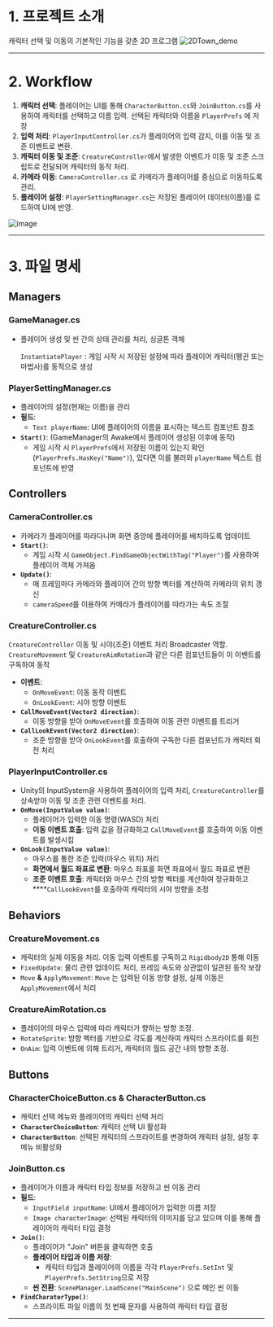 # 1. 프로젝트 소개

캐릭터 선택 및 이동의 기본적인 기능을 갖춘 2D 프로그램
![2DTown_demo](https://github.com/user-attachments/assets/c07b6367-3419-417c-884a-5e5bf9faf1f2)

--- 

# 2. Workflow

1. **캐릭터 선택**: 플레이어는 UI를 통해 `CharacterButton.cs`와 `JoinButton.cs`를 사용하여 캐릭터를 선택하고 이름 입력. 선택된 캐릭터와 이름을 `PlayerPrefs` 에 저장
2. **입력 처리**: `PlayerInputController.cs`가 플레이어의 입력 감지, 이를 이동 및 조준 이벤트로 변환.
3. **캐릭터 이동 및 조준**: `CreatureController`에서 발생한 이벤트가 이동 및 조준 스크립트로 전달되어 캐릭터의 동작 처리.
4. **카메라 이동**: `CameraController.cs` 로 카메라가 플레이어를 중심으로 이동하도록 관리.
5. **플레이어 설정**: `PlayerSettingManager.cs`는 저장된 플레이어 데이터(이름)를 로드하여 UI에 반영.

![image](https://github.com/user-attachments/assets/1eab2959-2d1a-40f5-a52a-da2110089309)

---

# 3. 파일 명세

## Managers

### **GameManager.cs**

- 플레이어 생성 및 씬 간의 상태 관리를 처리, 싱글톤 객체
    
    `InstantiatePlayer` : 게임 시작 시 저장된 설정에 따라 플레이어 캐릭터(펭귄 또는 마법사)를 동적으로 생성
    

### **PlayerSettingManager.cs**

- 플레이어의 설정(현재는 이름)을 관리
- **필드**:
    - `Text playerName`: UI에 플레이어의 이름을 표시하는 텍스트 컴포넌트 참조
- **`Start()`**: (GameManager의 Awake에서 플레이어 생성된 이후에 동작)
    - 게임 시작 시 `PlayerPrefs`에서 저장된 이름이 있는지 확인(`PlayerPrefs.HasKey("Name")`), 있다면 이를 불러와 `playerName` 텍스트 컴포넌트에 반영

## Controllers

### **CameraController.cs**

- 카메라가 플레이어를 따라다니며 화면 중앙에 플레이어를 배치하도록 업데이트
- **`Start()`**:
    - 게임 시작 시 `GameObject.FindGameObjectWithTag("Player")`를 사용하여 플레이어 객체 가져옴
- **`Update()`**:
    - 매 프레임마다 카메라와 플레이어 간의 방향 벡터를 계산하여 카메라의 위치 갱신
    - `cameraSpeed`를 이용하여 카메라가 플레이어를 따라가는 속도 조절

### **CreatureController.cs**

`CreatureController` 이동 및 시야(조준) 이벤트 처리 Broadcaster 역할. `CreatureMovement` 및 `CreatureAimRotation`과 같은 다른 컴포넌트들이 이 이벤트를 구독하여 동작

- **이벤트**:
    - `OnMoveEvent`: 이동 동작 이벤트
    - `OnLookEvent`: 시야 방향 이벤트
- **`CallMoveEvent(Vector2 direction)`**:
    - 이동 방향을 받아 `OnMoveEvent`를 호출하여 이동 관련 이벤트를 트리거
- **`CallLookEvent(Vector2 direction)`**:
    - 조준 방향을 받아 `OnLookEvent`를 호출하여 구독한 다른 컴포넌트가 캐릭터 회전 처리

### **PlayerInputController.cs**

- Unity의 InputSystem을 사용하여 플레이어의 입력 처리, `CreatureController`를 상속받아 이동 및 조준 관련 이벤트를 처리.
- **`OnMove(InputValue value)`**:
    - 플레이어가 입력한 이동 명령(WASD) 처리
    - **이동 이벤트 호출**: 입력 값을 정규화하고 `CallMoveEvent`를 호출하여 이동 이벤트를 발생시킴
- **`OnLook(InputValue value)`**:
    - 마우스를 통한 조준 입력(마우스 위치) 처리
    - **화면에서 월드 좌표로 변환**: 마우스 좌표를 화면 좌표에서 월드 좌표로 변환
    - **조준 이벤트 호출**:  캐릭터와 마우스 간의 방향 벡터를 계산하여 정규화하고 ****`CallLookEvent`를 호출하여 캐릭터의 시야 방향을 조정

## Behaviors

### **CreatureMovement.cs**

- 캐릭터의 실제 이동을 처리. 이동 입력 이벤트를 구독하고 `Rigidbody2D` 통해 이동
- `FixedUpdate`: 물리 관련 업데이트 처리, 프레임 속도와 상관없이 일관된 동작 보장
- `Move` **&** `ApplyMovement`: `Move` 는 입력된 이동 방향 설정, 실제 이동은 `ApplyMovement`에서 처리

### **CreatureAimRotation.cs**

- 플레이어의 마우스 입력에 따라 캐릭터가 향하는 방향 조정.
- `RotateSprite`: 방향 벡터를 기반으로 각도를 계산하여 캐릭터 스프라이트를 회전
- `OnAim`: 입력 이벤트에 의해 트리거, 캐릭터의 월드 공간 내의 방향 조정.

## Buttons

### **CharacterChoiceButton.cs & CharacterButton.cs**

- 캐릭터 선택 메뉴와 플레이어의 캐릭터 선택 처리
- **`CharacterChoiceButton`**: 캐릭터 선택 UI 활성화
- **`CharacterButton`**: 선택된 캐릭터의 스프라이트를 변경하여 캐릭터 설정, 설정 후 메뉴 비활성화

### **JoinButton.cs**

- 플레이어가 이름과 캐릭터 타입 정보를 저장하고 씬 이동 관리
- **필드**:
    - `InputField inputName`: UI에서 플레이어가 입력한 이름 저장
    - `Image characterImage`: 선택된 캐릭터의 이미지를 담고 있으며 이를 통해 플레이어의 캐릭터 타입 결정
- **`Join()`**:
    - 플레이어가 "Join" 버튼을 클릭하면 호출
    - **플레이어 타입과 이름 저장**:
        - 캐릭터 타입과 플레이어의 이름을 각각 `PlayerPrefs.SetInt` 및 `PlayerPrefs.SetString`으로 저장
    - **씬 전환**:  `SceneManager.LoadScene("MainScene")` 으로 메인 씬 이동
- **`FindCharaterType()`**:
    - 스프라이트 파일 이름의 첫 번째 문자를 사용하여 캐릭터 타입 결정

---
